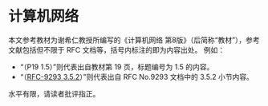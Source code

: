 # 计算机网络

本文参考教材为谢希仁教授所编写的《计算机网络 第8版》（后简称“教材”），参考文献包括但不限于 RFC 文档等，括号内标注的即为内容出处。 例如：

+ “（P19 1.5）”则代表出自教材第 19 页，标题编号为 1.5 的内容。
+ “（[RFC-9293 3.5.2](https://datatracker.ietf.org/doc/html/rfc9293#section-3.5.2)）”则代表出自 RFC No.9293 文档中的 3.5.2 小节内容。

水平有限，请读者批评指正。
